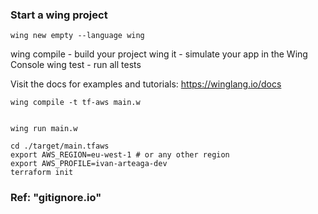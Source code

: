 ### **Start a wing project**

```
wing new empty --language wing
```

wing compile - build your project
wing it - simulate your app in the Wing Console
wing test - run all tests

Visit the docs for examples and tutorials: https://winglang.io/docs

```
wing compile -t tf-aws main.w
```

```

wing run main.w
```

```
cd ./target/main.tfaws
export AWS_REGION=eu-west-1 # or any other region
export AWS_PROFILE=ivan-arteaga-dev
terraform init
```

### **Ref:** "gitignore.io"
